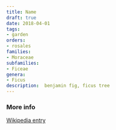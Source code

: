```yaml
---
title: Name
draft: true
date: 2018-04-01
tags:
- garden
orders:
- rosales
families:
- Moraceae
subfamilies:
- Ficeae
genera:
- Ficus    
description:  benjamin fig, ficus tree
---
```



### More info

[Wikipedia entry](https://wikipedia.org/wiki/Ficus_benjamina)
